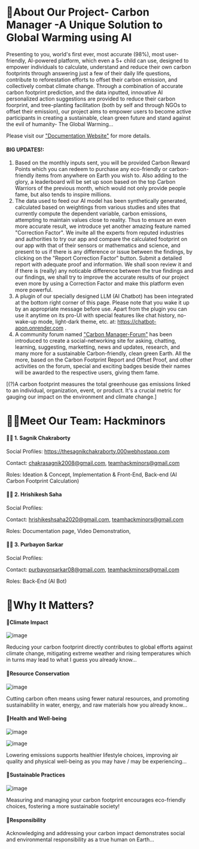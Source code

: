 # 🌳About Our Project- Carbon Manager -A Unique Solution to Global Warming using AI

Presenting to you, world's first ever, most accurate (98%), most user-friendly, AI-powered platform, which even a 5+ child can use, designed to empower individuals to calculate, understand and reduce their own carbon footprints through answering just a few of their daily life questions, contribute to reforestation efforts to offset their carbon emission, and collectively combat climate change. Through a combination of accurate carbon footprint prediction, and the data inputted, innovative AI personalized action suggestions are provided to reduce their carbon foorprint, and tree-planting facilitation (both by self and through NGOs to offset their emission), our project aims to empower users to become active participants in creating a sustainable, clean green future and stand against the evil of humanity- The Global Warming...

Please visit our ["Documentation Website"](https://teamhackminors.github.io) for more details.

#### BIG UPDATES!:
1. Based on the monthly inputs sent, you will be provided Carbon Reward Points which you can redeem to purchase any eco-friendly or carbon-friendly items from anywhere on Earth you wish to. Also adding to the glory, a leaderboard will be set up soon based on the top Carbon Warriors of the previous month, which would not only provide people fame, but also tends to inspire millions.
2. The data used to feed our AI model has been synthetically generated, calculated based on weightings from various studies and sites that currently compute the dependent variable, carbon emissions, attempting to maintain values close to reality. Thus to ensure an even more accurate result, we introduce yet another amazing feature named "Correction Factor". We invite all the experts from reputed industries and authorities to try our app and compare the calculated footprint on our app with that of their sensors or mathematics and science, and present to us if there is any difference or issue between the findings, by clicking on the "Report Correction Factor" button. Submit a detailed report with adequate proof and information. We shall soon review it and if there is (really) any noticable difference between the true findings and our findings, we shall try to improve the accurate results of our project even more by using a Correction Factor and make this platform even more powerful.
3. A plugin of our specially designed LLM (AI Chatbot) has been integrated at the bottom right corner of this page. Please note that you wake it up by an appropriate message before use. Apart from the plugin you can use it anytime on its pro-UI with special features like chat history, no-wake-up mode, light-dark theme, etc. at: https://chatbot-apon.onrender.com .
4. A community forum named ["Carbon Manager-Forum"](https://bit.ly/CarbonManagerForum) has been introduced to create a social-networking site for asking, chatting, learning, suggesting, marketting, news and updates, research, and many more for a sustainable Carbon-friendly, clean green Earth. All the more, based on the Carbon Footprint Report and Offset Proof, and other activities on the forum, special and exciting badges beside their names will be awarded to the respective users, giving them fame.

[(?)A carbon footprint measures the total greenhouse gas emissions linked to an individual, organization, event, or product. It's a crucial metric for gauging our impact on the environment and climate change.]

# 👨‍💻Meet Our Team: Hackminors
#### 🙋‍♂️ 1. Sagnik Chakraborty
Social Profiles: https://thesagnikchakraborty.000webhostapp.com

Contact: chakrasagnik2008@gmail.com, teamhackminors@gmail.com

Roles: Ideation & Concept, Implementation & Front-End, Back-end (AI Carbon Footprint Calculation)

#### 🙋‍♂️ 2. Hrishikesh Saha
Social Profiles:

Contact: hrishikeshsaha2020@gmail.com, teamhackminors@gmail.com

Roles: Documentation page, Video Demonstration, 

#### 🙋‍♂️ 3. Purbayon Sarkar
Social Profiles:

Contact: purbayonsarkar08@gmail.com, teamhackminors@gmail.com

Roles: Back-End (AI Bot)

# 🌳Why It Matters?

####  🍃Climate Impact
![image](https://sdgs.un.org/sites/default/files/goals/E_SDG_Icons-13.jpg)

Reducing your carbon footprint directly contributes to global efforts against climate change, mitigating extreme weather and rising temperatures which in turns may lead to what I guess you already know...

#### 🍃Resource Conservation
![image](https://sdgs.un.org/sites/default/files/goals/E_SDG_Icons-07.jpg)

Cutting carbon often means using fewer natural resources, and promoting sustainability in water, energy, and raw materials how you already know...

#### 🍃Health and Well-being
![image](https://sdgs.un.org/sites/default/files/goals/E_SDG_Icons-03.jpg)

![image](https://sdgs.un.org/sites/default/files/goals/E_SDG_Icons-15.jpg)

Lowering emissions supports healthier lifestyle choices, improving air quality and physical well-being as you may have / may be experiencing...

#### 🍃Sustainable Practices
![image](https://sdgs.un.org/sites/default/files/goals/E_SDG_Icons-11.jpg)

Measuring and managing your carbon footprint encourages eco-friendly choices, fostering a more sustainable society!

#### 🍃Responsibility
Acknowledging and addressing your carbon impact demonstrates social and environmental responsibility as a true human on Earth...

